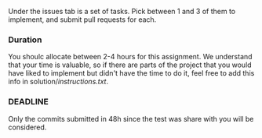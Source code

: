 Under the issues tab is a set of tasks. Pick between 1 and 3 of them to implement, and submit pull requests for each. 


### Duration

You shoulc allocate between 2-4 hours for this assignment. We understand that your time is valuable, so if there are parts of the project that you would have liked to implement but didn't have the time to do it, feel free to add this info in solution/_instructions.txt_.

### DEADLINE
Only the commits submitted in 48h since the test was share with you will be considered.


